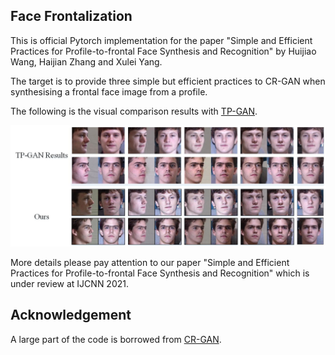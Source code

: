 ## Face Frontalization
This is official Pytorch implementation for the paper "Simple and Efficient Practices for Profile-to-frontal Face Synthesis and Recognition" by Huijiao Wang, Haijian Zhang and Xulei Yang.

The target is to provide three simple but efficient practices to CR-GAN when synthesising a frontal face image from a profile.

The following is the visual comparison results with [TP-GAN](https://github.com/HRLTY/TP-GAN).

![Visual Comparison results with TP-GAN](https://github.com/huijiaowang/Face_Frontalization/blob/main/results/Compare_with_TP-GAN.jpg)

More details please pay attention to our paper "Simple and Efficient Practices for Profile-to-frontal Face Synthesis and Recognition" which is under review at IJCNN 2021. 

## Acknowledgement
A large part of the code is borrowed from [CR-GAN](https://github.com/bluer555/CR-GAN). 
